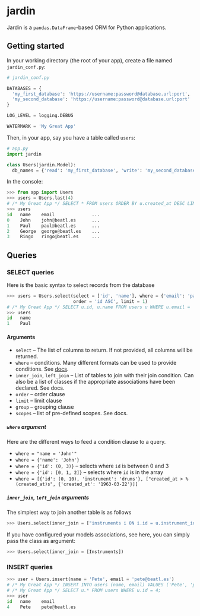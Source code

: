 # jardin

Jardin is a `pandas.DataFrame`-based ORM for Python applications.

## Getting started

In your working directory (the root of your app), create a file named `jardin_conf.py`:
```python
# jardin_conf.py

DATABASES = {
  'my_first_database': 'https://username:password@database.url:port',
  'my_second_database': 'https://username:password@database.url:port'
}

LOG_LEVEL = logging.DEBUG

WATERMARK = 'My Great App'
```
Then, in your app, say you have a table called `users`:
```python
# app.py
import jardin

class Users(jardin.Model):
  db_names = {'read': 'my_first_database', 'write': 'my_second_database'}
```
In the console:
```python
>>> from app import Users
>>> users = Users.last(4)
# /* My Great App */ SELECT * FROM users ORDER BY u.created_at DESC LIMIT 4;
>>> users
id   name    email              ...
0    John    john@beatl.es      ...
1    Paul    paul@beatl.es      ...
2    George  george@beatl.es    ...
3    Ringo   ringo@beatl.es     ...
```

## Queries

### SELECT queries

Here is the basic syntax to select records from the database
```python
>>> users = Users.select(select = ['id', 'name'], where = {'email': 'paul@beatl.es'},
                         order = 'id ASC', limit = 1)
# /* My Great App */ SELECT u.id, u.name FROM users u WHERE u.email = 'paul@beatl.es' ORDER BY u.id ASC LIMIT 1;
>>> users
id   name
1    Paul
```

#### Arguments

* `select` – The list of columns to return. If not provided, all columns will be returned.
* `where` – conditions. Many different formats can be used to provide conditions. See [docs](#where-argument).
* `inner_join`, `left_join` – List of tables to join with their join condition. Can also be a list of classes if the appropriate associations have been declared. See docs.
* `order` – order clause
* `limit` – limit clause
* `group` – grouping clause
* `scopes` – list of pre-defined scopes. See docs.

##### `where` argument

Here are the different ways to feed a condition clause to a query.
* `where = "name = 'John'"`
* `where = {'name': 'John'}`
* `where = {'id': (0, 3)}` – selects where `id` is between 0 and 3
* `where = {'id': [0, 1, 2]}` – selects where `id` is in the array
* `where = [{'id': (0, 10), 'instrument': 'drums'}, ["created_at > %(created_at)s", {'created_at': '1963-03-22'}]]`

##### `inner_join`, `left_join` arguments

The simplest way to join another table is as follows
```python
>>> Users.select(inner_join = ["instruments i ON i.id = u.instrument_id"])
```
If you have configured your models associations, see here, you can simply pass the class as argument:
```python
>>> Users.select(inner_join = [Instruments])
```

### INSERT queries
```python
>>> user = Users.insert(name = 'Pete', email = 'pete@beatl.es')
# /* My Great App */ INSERT INTO users (name, email) VALUES ('Pete', 'pete@beatl.es') RETURNING id;
# /* My Great App */ SELECT u.* FROM users WHERE u.id = 4;
>>> user
id   name    email
4    Pete    pete@beatl.es
```